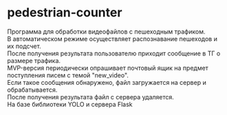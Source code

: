 # pedestrian-counter
Программа для обработки видеофайлов с пешеходным трафиком.<br>
В автоматическом режиме осуществляет распознавание пешеходов и их подсчет.<br>
После получения результата пользователю приходит сообщение в ТГ о размере трафика.<br>
MVP-версия периодически опрашивает почтовый ящик на предмет поступления писем с темой "new_video".<br>
Если такое сообщения обнаружено, файл загружается на сервер и обрабатывается.<br>
После получения результата файл с сервера удаляется.<br>
На базе библиотеки YOLO и сервера Flask<br>

